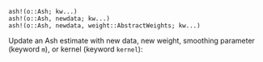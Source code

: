 ```
ash!(o::Ash; kw...)
ash!(o::Ash, newdata; kw...)
ash!(o::Ash, newdata, weight::AbstractWeights; kw...)
```

Update an Ash estimate with new data, new weight, smoothing parameter (keyword `m`), or kernel (keyword `kernel`):

